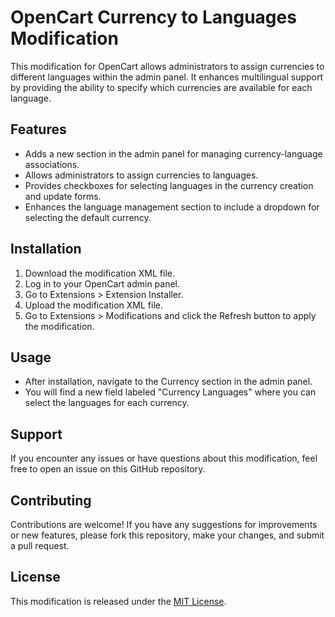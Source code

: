 # OpenCart Currency to Languages Modification

This modification for OpenCart allows administrators to assign currencies to different languages within the admin panel. It enhances multilingual support by providing the ability to specify which currencies are available for each language.

## Features

- Adds a new section in the admin panel for managing currency-language associations.
- Allows administrators to assign currencies to languages.
- Provides checkboxes for selecting languages in the currency creation and update forms.
- Enhances the language management section to include a dropdown for selecting the default currency.

## Installation

1. Download the modification XML file.
2. Log in to your OpenCart admin panel.
3. Go to Extensions > Extension Installer.
4. Upload the modification XML file.
5. Go to Extensions > Modifications and click the Refresh button to apply the modification.

## Usage

- After installation, navigate to the Currency section in the admin panel.
- You will find a new field labeled "Currency Languages" where you can select the languages for each currency.

## Support

If you encounter any issues or have questions about this modification, feel free to open an issue on this GitHub repository.

## Contributing

Contributions are welcome! If you have any suggestions for improvements or new features, please fork this repository, make your changes, and submit a pull request.

## License

This modification is released under the [MIT License](LICENSE).
